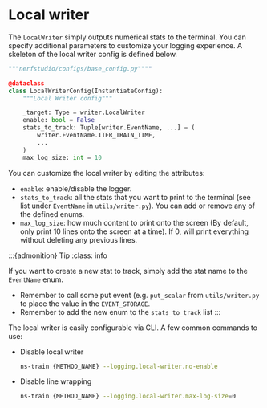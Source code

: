 # Local writer

The `LocalWriter` simply outputs numerical stats to the terminal.
You can specify additional parameters to customize your logging experience.
A skeleton of the local writer config is defined below.

```python
"""nerfstudio/configs/base_config.py""""

@dataclass
class LocalWriterConfig(InstantiateConfig):
    """Local Writer config"""

    _target: Type = writer.LocalWriter
    enable: bool = False
    stats_to_track: Tuple[writer.EventName, ...] = (
        writer.EventName.ITER_TRAIN_TIME,
        ...
    )
    max_log_size: int = 10

```

You can customize the local writer by editing the attributes:
- `enable`: enable/disable the logger.
- `stats_to_track`: all the stats that you want to print to the terminal (see list under `EventName` in `utils/writer.py`). You can add or remove any of the defined enums.
- `max_log_size`: how much content to print onto the screen (By default, only print 10 lines onto the screen at a time). If 0, will print everything without deleting any previous lines.

:::{admonition} Tip
:class: info

If you want to create a new stat to track, simply add the stat name to the `EventName` enum.
- Remember to call some put event (e.g. `put_scalar` from `utils/writer.py` to place the value in the `EVENT_STORAGE`. 
- Remember to add the new enum to the `stats_to_track` list
  :::

The local writer is easily configurable via CLI.
A few common commands to use:

- Disable local writer
    ```bash
    ns-train {METHOD_NAME} --logging.local-writer.no-enable
    ```

- Disable line wrapping
    ```bash
    ns-train {METHOD_NAME} --logging.local-writer.max-log-size=0
    ```